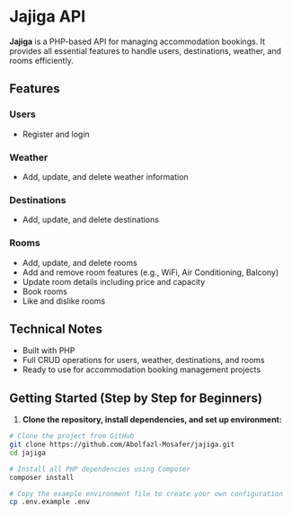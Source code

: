 # Jajiga API

**Jajiga** is a PHP-based API for managing accommodation bookings. It provides all essential features to handle users, destinations, weather, and rooms efficiently.

## Features

### Users
- Register and login

### Weather
- Add, update, and delete weather information

### Destinations
- Add, update, and delete destinations

### Rooms
- Add, update, and delete rooms
- Add and remove room features (e.g., WiFi, Air Conditioning, Balcony)
- Update room details including price and capacity
- Book rooms
- Like and dislike rooms

## Technical Notes
- Built with PHP
- Full CRUD operations for users, weather, destinations, and rooms
- Ready to use for accommodation booking management projects

## Getting Started (Step by Step for Beginners)

1. **Clone the repository, install dependencies, and set up environment:**
```bash
# Clone the project from GitHub
git clone https://github.com/Abolfazl-Mosafer/jajiga.git
cd jajiga

# Install all PHP dependencies using Composer
composer install

# Copy the example environment file to create your own configuration
cp .env.example .env
